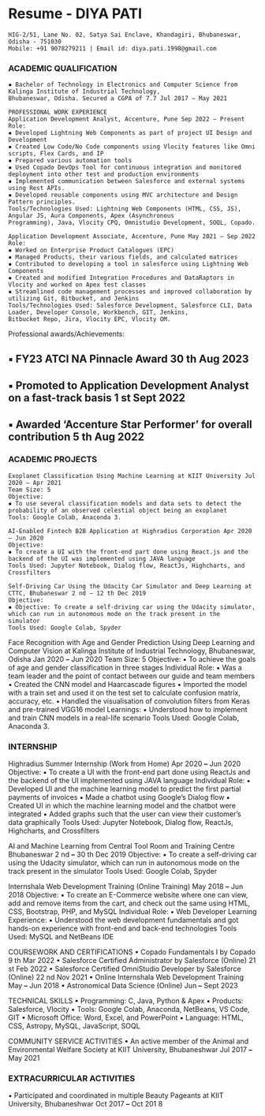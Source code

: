 # Resume - DIYA PATI

```
HIG-2/51, Lane No. 02, Satya Sai Enclave, Khandagiri, Bhubaneswar, Odisha - 751030
Mobile: +91 9078279211 | Email id: diya.pati.1998@gmail.com
```
### ACADEMIC QUALIFICATION

```
▪ Bachelor of Technology in Electronics and Computer Science from Kalinga Institute of Industrial Technology,
Bhubaneswar, Odisha. Secured a CGPA of 7.7 Jul 2017 – May 2021
```
```
PROFESSIONAL WORK EXPERIENCE
Application Development Analyst, Accenture, Pune Sep 2022 – Present
Role:
▪ Developed Lightning Web Components as part of project UI Design and Development
▪ Created Low Code/No Code components using Vlocity features like Omni scripts, Flex Cards, and IP
▪ Prepared various automation tools
▪ Used Copado DevOps Tool for continuous integration and monitored deployment into other test and production environments
▪ Implemented communication between Salesforce and external systems using Rest APIs.
▪ Developed reusable components using MVC architecture and Design Pattern principles.
Tools/Technologies Used: Lightning Web Components (HTML, CSS, JS), Angular JS, Aura Components, Apex (Asynchronous
Programming), Java, Vlocity CPQ, Omnistudio Development, SOQL, Copado.
```
```
Application Development Associate, Accenture, Pune May 2021 – Sep 2022
Role:
▪ Worked on Enterprise Product Catalogues (EPC)
▪ Managed Products, their various fields, and calculated matrices
▪ Contributed to developing a tool in salesforce using Lightning Web Components
▪ Created and modified Integration Procedures and DataRaptors in Vlocity and worked on Apex test classes
▪ Streamlined code management processes and improved collaboration by utilizing Git, Bitbucket, and Jenkins
Tools/Technologies Used: Salesforce Development, Salesforce CLI, Data Loader, Developer Console, Workbench, GIT, Jenkins,
Bitbucket Repo, Jira, Vlocity EPC, Vlocity OM.
```
Professional awards/Achievements:

## ▪ FY23 ATCI NA Pinnacle Award 30 th Aug 2023

## ▪ Promoted to Application Development Analyst on a fast-track basis 1 st Sept 2022

## ▪ Awarded ‘Accenture Star Performer’ for overall contribution 5 th Aug 2022

### ACADEMIC PROJECTS

```
Exoplanet Classification Using Machine Learning at KIIT University Jul 2020 – Apr 2021
Team Size: 5
Objective:
▪ To use several classification models and data sets to detect the probability of an observed celestial object being an exoplanet
Tools: Google Colab, Anaconda 3.
```
```
AI-Enabled Fintech B2B Application at Highradius Corporation Apr 2020 – Jun 2020
Objective:
▪ To create a UI with the front-end part done using React.js and the backend of the UI was implemented using JAVA language
Tools Used: Jupyter Notebook, Dialog flow, ReactJs, Highcharts, and Crossfilters
```
```
Self-Driving Car Using the Udacity Car Simulator and Deep Learning at CTTC, Bhubaneswar 2 nd – 12 th Dec 2019
Objective:
▪ Objective: To create a self-driving car using the Udacity simulator, which can run in autonomous mode on the track present in the
simulator
Tools Used: Google Colab, Spyder
```

Face Recognition with Age and Gender Prediction Using Deep Learning and Computer Vision at Kalinga Institute of
Industrial Technology, Bhubaneswar, Odisha Jan 2020 **–** Jun 2020
Team Size: 5
Objective:
▪ To achieve the goals of age and gender classification in three stages
Individual Role:
▪ Was a team leader and the point of contact between our guide and team members
▪ Created the CNN model and Haarcascade figures
▪ Imported the model with a train set and used it on the test set to calculate confusion matrix, accuracy, etc.
▪ Handled the visualisation of convolution filters from Keras and pre-trained VGG16 model
Learnings:
▪ Understood how to implement and train CNN models in a real-life scenario
Tools Used: Google Colab, Anaconda 3.

### INTERNSHIP

Highradius Summer Internship (Work from Home) Apr 2020 **–** Jun 2020
Objective:
▪ To create a UI with the front-end part done using ReactJs and the backend of the UI implemented using JAVA language
Individual Role:
▪ Developed UI and the machine learning model to predict the first partial payments of invoices
▪ Made a chatbot using Google’s Dialog flow
▪ Created UI in which the machine learning model and the chatbot were integrated
▪ Added graphs such that the user can view their customer’s data graphically
Tools Used: Jupyter Notebook, Dialog flow, ReactJs, Highcharts, and Crossfilters

AI and Machine Learning from Central Tool Room and Training Centre Bhubaneswar 2 nd **–** 30 th Dec 2019
Objective:
▪ To create a self-driving car using the Udacity simulator, which can run in autonomous mode on the track present in the simulator
Tools Used: Google Colab, Spyder

Internshala Web Development Training (Online Training) May 2018 **–** Jun 2018
Objective:
▪ To create an E-Commerce website where one can view, add and remove items from the cart, and check out the same using HTML,
CSS, Bootstrap, PHP, and MySQL
Individual Role:
▪ Web Developer
Learning Experience:
▪ Understood the web development fundamentals and got hands-on experience with front-end and back-end technologies
Tools Used: MySQL and NetBeans IDE

COURSEWORK AND CERTIFICATIONS
▪ Copado Fundamentals I by Copado 9 th Mar 2022
▪ Salesforce Certified Administrator by Salesforce (Online) 21 st Feb 2022
▪ Salesforce Certified OmniStudio Developer by Salesforce (Online) 22 nd Nov 2021
▪ Online Internshala Web Development Training May **–** Jun 2018
▪ Astronomical Data Science (Online) Jun **–** Sept 2023

TECHNICAL SKILLS
▪ Programming: C, Java, Python & Apex
▪ Products: Salesforce, Vlocity
▪ Tools: Google Colab, Anaconda, NetBeans, VS Code, GIT
▪ Microsoft Office: Word, Excel, and PowerPoint
▪ Language: HTML, CSS, Astropy, MySQL, JavaScript, SOQL

COMMUNITY SERVICE ACTIVITIES
▪ An active member of the Animal and Environmental Welfare Society at KIIT University, Bhubaneshwar Jul 2017 **–** May 2021

### EXTRACURRICULAR ACTIVITIES

▪ Participated and coordinated in multiple Beauty Pageants at KIIT University, Bhubaneshwar Oct 2017 **–** Oct 201 8


